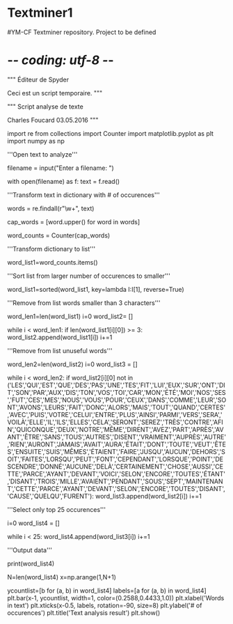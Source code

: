 # Textminer1
#YM-CF Textminer repository. Project to be defined

# -*- coding: utf-8 -*-
"""
Éditeur de Spyder

Ceci est un script temporaire.
"""

"""
Script analyse de texte

Charles Foucard 03.05.2016
"""
            
import re
from collections import Counter
import matplotlib.pyplot as plt
import numpy as np


'''Open text to analyze'''

filename = input("Enter a filename: ")

with open(filename) as f:
    text = f.read()

'''Transform text in dictionary with # of occurences'''

words = re.findall(r"\w+", text)

cap_words = [word.upper() for word in words]

word_counts = Counter(cap_words)

'''Transform dictionary to list'''

word_list1=word_counts.items()

'''Sort list from larger number of occurences to smaller'''

word_list1=sorted(word_list1, key=lambda I:I[1], reverse=True)

'''Remove from list words smaller than 3 characters'''

word_len1=len(word_list1)
i=0
word_list2= []

while i < word_len1:
    if len(word_list1[i][0]) >= 3:
        word_list2.append(word_list1[i])
    i+=1

'''Remove from list unuseful words'''

word_len2=len(word_list2)
i=0
word_list3 = []

while i < word_len2:
    if word_list2[i][0] not in ('LES','QUI','EST','QUE','DES','PAS','UNE','TES','FIT','LUI','EUX','SUR','ONT','DIT','SON','PAR','AUX','DIS','TON','VOS','TOI','CAR','MON','ÉTÉ','MOI','NOS','SES','FUT','CES','MES','NOUS','VOUS','POUR','CEUX','DANS','COMME','LEUR','SONT','AVONS','LEURS','FAIT','DONC','ALORS','MAIS','TOUT','QUAND','CERTES','AVEC','PUIS','VOTRE','CELUI','ENTRE','PLUS','AINSI','PARMI','VERS','SERA','VOILÀ','ELLE','IL','ILS','ELLES','CELA','SERONT','SEREZ','TRÈS','CONTRE','AFIN','QUICONQUE','DEUX','NOTRE','MÊME','DIRENT','AVEZ','PART','APRÈS','AVANT','ÊTRE','SANS','TOUS','AUTRES','DISENT','VRAIMENT','AUPRÈS','AUTRE','RIEN','AURONT','JAMAIS','AVAIT','AURA','ÉTAIT','DONT','TOUTE','VEUT','ÊTES','ENSUITE','SUIS','MÊMES','ÉTAIENT','FAIRE','JUSQU','AUCUN','DEHORS','SOIT','FAITES','LORSQU','PEUT','FONT','CEPENDANT','LORSQUE','POINT','DESCENDRE','DONNÉ','AUCUNE','DELÀ','CERTAINEMENT','CHOSE','AUSSI','CETTE','PARCE','AYANT','DEVANT','VOICI','SELON','ENCORE','TOUTES','ÉTANT','DISANT','TROIS','MILLE','AVAIENT','PENDANT','SOUS','SEPT','MAINTENANT','CETTE','PARCE','AYANT','DEVANT','SELON','ENCORE','TOUTES','DISANT','CAUSE','QUELQU','FURENT'):
        word_list3.append(word_list2[i])
    i+=1
    
'''Select only top 25 occurences'''

i=0
word_list4 = []

while i < 25:
        word_list4.append(word_list3[i])
        i+=1

'''Output data'''

print(word_list4)

N=len(word_list4)
x=np.arange(1,N+1)

ycountlist=[b for (a, b) in word_list4]
labels=[a for (a, b) in word_list4]
plt.bar(x-1, ycountlist, width=1, color=(0.2588,0.4433,1.0))
plt.xlabel('Words in text')
plt.xticks(x-0.5, labels, rotation=-90, size=8)
plt.ylabel('# of occurences')
plt.title('Text analysis result')
plt.show()
        

